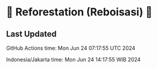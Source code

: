
# 🌳 Reforestation (Reboisasi) 🌲

## Last Updated

GitHub Actions time: Mon Jun 24 07:17:55 UTC 2024

Indonesia/Jakarta time: Mon Jun 24 14:17:55 WIB 2024
